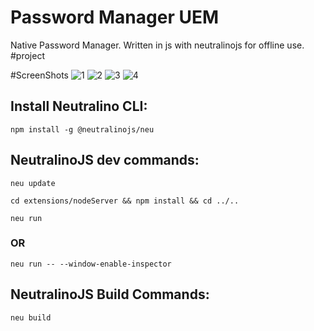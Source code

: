 # Password Manager UEM

Native Password Manager. Written in js with neutralinojs for offline use. #project

#ScreenShots
![1](https://github.com/man2k/Password-Manager-UEM/assets/124410051/00fba774-0dfc-4107-920f-803c981a5cb0)
![2](https://github.com/man2k/Password-Manager-UEM/assets/124410051/f097fb67-c149-45cd-83bb-179d7e3e147b)
![3](https://github.com/man2k/Password-Manager-UEM/assets/124410051/0f85fccb-9441-4ea3-8f7d-5643baa80258)
![4](https://github.com/man2k/Password-Manager-UEM/assets/124410051/514c0d13-8b74-41c5-8575-e58e36e40244)

## Install Neutralino CLI:

`npm install -g @neutralinojs/neu`

## NeutralinoJS dev commands:

`neu update`

`cd extensions/nodeServer && npm install && cd ../..`

`neu run`

### OR

`neu run -- --window-enable-inspector`

## NeutralinoJS Build Commands:

`neu build`
